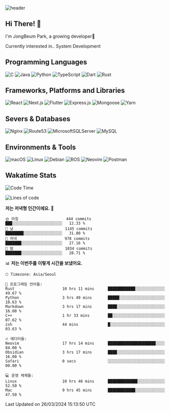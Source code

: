 ![header](https://capsule-render.vercel.app/api?type=waving&color=gradient&height=250&section=header&text=JongBeum%20Park&desc=Welcome%20to%20my%20Github!&fontAlign=66&fontAlignY=35&descAlign=83&descAlignY=55&animation=fadeIn)

## Hi There! 👋
I'm JongBeum Park, a growing developer🌱

Currently interested in.. System Development

## Programming Languages
![C](https://img.shields.io/badge/c-00599C?style=for-the-badge&logo=c&logoColor=white)
![Java](https://img.shields.io/badge/java-ED8B00?style=for-the-badge&logo=openjdk&logoColor=white)
![Python](https://img.shields.io/badge/python-3670A0?style=for-the-badge&logo=python&logoColor=ffdd54)
![TypeScript](https://img.shields.io/badge/typescript-007ACC?style=for-the-badge&logo=typescript&logoColor=white)
![Dart](https://img.shields.io/badge/dart-0175C2?style=for-the-badge&logo=dart&logoColor=white)
![Rust](https://img.shields.io/badge/rust-000000?style=for-the-badge&logo=rust&logoColor=white)

## Frameworks, Platforms and Libraries
![React](https://img.shields.io/badge/react-20232a?style=for-the-badge&logo=react&logoColor=%2361DAFB)
![Next.js](https://img.shields.io/badge/Next.js-000000?style=for-the-badge&logo=Next.js&logoColor=white)
![Flutter](https://img.shields.io/badge/flutter-02569B?style=for-the-badge&logo=flutter&logoColor=white)
![Express.js](https://img.shields.io/badge/express.js-404d59?style=for-the-badge&logo=express&logoColor=%2361DAFB)
![Mongoose](https://img.shields.io/badge/Mongoose-880000?style=for-the-badge&logo=mongoose&logoColor=white)
![Yarn](https://img.shields.io/badge/yarn-2C8EBB?style=for-the-badge&logo=yarn&logoColor=white)

## Severs & Databases
![Nginx](https://img.shields.io/badge/nginx-009639?style=for-the-badge&logo=nginx&logoColor=white)
![Route53](https://img.shields.io/badge/Route53-8c4fff?style=for-the-badge&logo=Amazon%20Route%2053&logoColor=white)
![MicrosoftSQLServer](https://img.shields.io/badge/Microsoft%20SQL%20Sever-CC2927?style=for-the-badge&logo=microsoft%20sql%20server&logoColor=white)
![MySQL](https://img.shields.io/badge/mysql-4479A1?style=for-the-badge&logo=mysql&logoColor=white)

## Environments & Tools
![macOS](https://img.shields.io/badge/-macOS-000000?style=for-the-badge&logo=macOS&logoColor=white)
![Linux](https://img.shields.io/badge/Linux-FCC624?style=for-the-badge&logo=Linux&logoColor=white)
![Debian](https://img.shields.io/badge/Debian-A81D33?style=for-the-badge&logo=Debian&logoColor=white)
![ROS](https://img.shields.io/badge/ROS-22314E?style=for-the-badge&logo=ROS&logoColor=white)
![Neovim](https://img.shields.io/badge/neovim-57A143?style=for-the-badge&logo=Neovim&logoColor=white)
![Postman](https://img.shields.io/badge/Postman-FF6C37?style=for-the-badge&logo=Postman&logoColor=white)

## Wakatime Stats
<!--START_SECTION:waka-->
![Code Time](http://img.shields.io/badge/Code%20Time-2%2C382%20hrs%208%20mins-blue)

![Lines of code](https://img.shields.io/badge/%EC%A0%80%EB%8A%94%20%EC%97%AC%ED%83%9C%EA%B9%8C%EC%A7%80%20-1.6%20million%20%EC%A4%84%EC%9D%98%20%EC%BD%94%EB%93%9C%EB%A5%BC%20%EC%9E%91%EC%84%B1%ED%96%88%EC%96%B4%EC%9A%94.-blue)

**저는 저녁형 인간이에요. 🦉** 

```text
🌞 아침                     444 commits         ███░░░░░░░░░░░░░░░░░░░░░░   12.33 % 
🌆 낮　                     1145 commits        ████████░░░░░░░░░░░░░░░░░   31.80 % 
🌃 저녁                     978 commits         ███████░░░░░░░░░░░░░░░░░░   27.16 % 
🌙 밤　                     1034 commits        ███████░░░░░░░░░░░░░░░░░░   28.71 % 
```


📊 **저는 이번주를 이렇게 시간을 보냈어요.** 

```text
🕑︎ Timezone: Asia/Seoul

💬 프로그래밍 언어들: 
Rust                     10 hrs 11 mins      ████████████░░░░░░░░░░░░░   49.67 % 
Python                   3 hrs 49 mins       █████░░░░░░░░░░░░░░░░░░░░   18.63 % 
Markdown                 3 hrs 17 mins       ████░░░░░░░░░░░░░░░░░░░░░   16.00 % 
C++                      1 hr 33 mins        ██░░░░░░░░░░░░░░░░░░░░░░░   07.62 % 
zsh                      44 mins             █░░░░░░░░░░░░░░░░░░░░░░░░   03.63 % 

🔥 에디터들: 
Neovim                   17 hrs 14 mins      █████████████████████░░░░   84.00 % 
Obsidian                 3 hrs 17 mins       ████░░░░░░░░░░░░░░░░░░░░░   16.00 % 
Safari                   0 secs              ░░░░░░░░░░░░░░░░░░░░░░░░░   00.00 % 

💻 운영 체제들: 
Linux                    10 hrs 46 mins      █████████████░░░░░░░░░░░░   52.50 % 
Mac                      9 hrs 45 mins       ████████████░░░░░░░░░░░░░   47.50 % 
```


 Last Updated on 26/03/2024 15:13:50 UTC
<!--END_SECTION:waka-->
